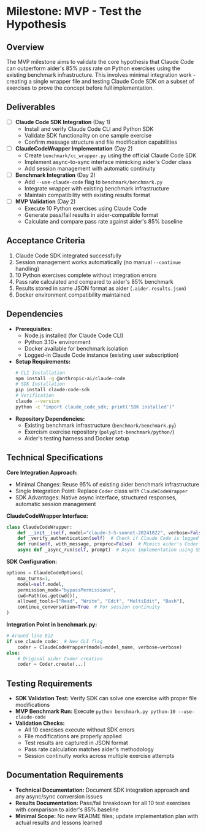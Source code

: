 # Milestone: MVP - Test the Hypothesis

## Overview
The MVP milestone aims to validate the core hypothesis that Claude Code can outperform aider's 85% pass rate on Python exercises using the existing benchmark infrastructure. This involves minimal integration work - creating a single wrapper file and testing Claude Code SDK on a subset of exercises to prove the concept before full implementation.

## Deliverables
- [ ] **Claude Code SDK Integration** (Day 1)
  - Install and verify Claude Code CLI and Python SDK
  - Validate SDK functionality on one sample exercise
  - Confirm message structure and file modification capabilities
- [ ] **ClaudeCodeWrapper Implementation** (Day 2)
  - Create `benchmark/cc_wrapper.py` using the official Claude Code SDK
  - Implement async-to-sync interface mimicking aider's Coder class
  - Add session management with automatic continuity
- [ ] **Benchmark Integration** (Day 2)
  - Add `--use-claude-code` flag to `benchmark/benchmark.py`
  - Integrate wrapper with existing benchmark infrastructure
  - Maintain compatibility with existing results format
- [ ] **MVP Validation** (Day 2)
  - Execute 10 Python exercises using Claude Code
  - Generate pass/fail results in aider-compatible format
  - Calculate and compare pass rate against aider's 85% baseline

## Acceptance Criteria
1. Claude Code SDK integrated successfully
2. Session management works automatically (no manual `--continue` handling)
3. 10 Python exercises complete without integration errors
4. Pass rate calculated and compared to aider's 85% benchmark
5. Results stored in same JSON format as aider (`.aider.results.json`)
6. Docker environment compatibility maintained

## Dependencies
- **Prerequisites:**
  - Node.js installed (for Claude Code CLI)
  - Python 3.10+ environment
  - Docker available for benchmark isolation
  - Logged-in Claude Code instance (existing user subscription)
- **Setup Requirements:**
  ```bash
  # CLI Installation
  npm install -g @anthropic-ai/claude-code
  # SDK Installation  
  pip install claude-code-sdk
  # Verification
  claude --version
  python -c "import claude_code_sdk; print('SDK installed')"
  ```
- **Repository Dependencies:**
  - Existing benchmark infrastructure (`benchmark/benchmark.py`)
  - Exercism exercise repository (`polyglot-benchmark/python/`)
  - Aider's testing harness and Docker setup

## Technical Specifications
**Core Integration Approach:**
- Minimal Changes: Reuse 95% of existing aider benchmark infrastructure
- Single Integration Point: Replace `Coder` class with `ClaudeCodeWrapper`
- SDK Advantages: Native async interface, structured responses, automatic session management

**ClaudeCodeWrapper Interface:**
```python
class ClaudeCodeWrapper:
    def __init__(self, model="claude-3-5-sonnet-20241022", verbose=False)
    def _verify_authentication(self)  # Check if Claude Code is logged in
    def run(self, with_message, preproc=False)  # Mimics aider's Coder.run()
    async def _async_run(self, prompt)  # Async implementation using SDK
```

**SDK Configuration:**
```python
options = ClaudeCodeOptions(
    max_turns=1,
    model=self.model,
    permission_mode="bypassPermissions",
    cwd=Path(os.getcwd()),
    allowed_tools=["Read", "Write", "Edit", "MultiEdit", "Bash"],
    continue_conversation=True  # For session continuity
)
```

**Integration Point in benchmark.py:**
```python
# Around line 822
if use_claude_code:  # New CLI flag
    coder = ClaudeCodeWrapper(model=model_name, verbose=verbose)
else:
    # Original aider Coder creation
    coder = Coder.create(...)
```

## Testing Requirements
- **SDK Validation Test:** Verify SDK can solve one exercise with proper file modifications
- **MVP Benchmark Run:** Execute `python benchmark.py python-10 --use-claude-code` 
- **Validation Checks:**
  - All 10 exercises execute without SDK errors
  - File modifications are properly applied
  - Test results are captured in JSON format
  - Pass rate calculation matches aider's methodology
  - Session continuity works across multiple exercise attempts

## Documentation Requirements
- **Technical Documentation:** Document SDK integration approach and any async/sync conversion issues
- **Results Documentation:** Pass/fail breakdown for all 10 test exercises with comparison to aider's 85% baseline
- **Minimal Scope:** No new README files; update implementation plan with actual results and lessons learned